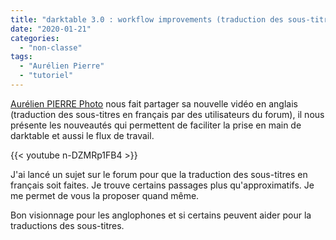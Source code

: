 ```yaml
---
title: "darktable 3.0 : workflow improvements (traduction des sous-titres en français)"
date: "2020-01-21"
categories: 
  - "non-classe"
tags: 
  - "Aurélien Pierre"
  - "tutoriel"
---
```


[Aurélien PIERRE Photo](https://www.youtube.com/channel/UCmsSn3fujI81EKEr4NLxrcg) nous fait partager sa nouvelle vidéo en anglais (traduction des sous-titres en français par des utilisateurs du forum), il nous présente les nouveautés qui permettent de faciliter la prise en main de darktable et aussi le flux de travail.

{{< youtube n-DZMRp1FB4 >}}

J'ai lancé un sujet sur le forum pour que la traduction des sous-titres en français soit faites. Je trouve certains passages plus qu'approximatifs. Je me permet de vous la proposer quand même.

Bon visionnage pour les anglophones et si certains peuvent aider pour la traductions des sous-titres.
